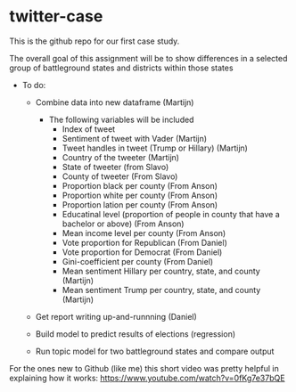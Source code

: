 # twitter-case

This is the github repo for our first case study.

The overall goal of this assignment will be to show differences in a selected group of battleground states and districts within those states

- To do:
  - Combine data into new dataframe (Martijn)
    - The following variables will be included
      - Index of tweet
      - Sentiment of tweet with Vader (Martijn)
      - Tweet handles in tweet (Trump or Hillary) (Martijn)
      - Country of the tweeter (Martijn)
       - State of tweeter (from Slavo)
        - County of tweeter (From Slavo)
        - Proportion black per county (From Anson)
        - Proportion white per county (From Anson)
        - Proportion lation per county (From Anson)
        - Educatinal level (proportion of people in county that have a bachelor or above) (From Anson)
        - Mean income level per county (From Anson)
        - Vote proportion for Republican (From Daniel)
        - Vote proportion for Democrat (From Daniel)
        - Gini-coefficient per county (From Daniel)
        - Mean sentiment Hillary per country, state, and county (Martijn)
        - Mean sentiment Trump per country, state, and county (Martijn)
        
  - Get report writing up-and-runnning (Daniel)
  - Build model to predict results of elections (regression)
  - Run topic model for two battleground states and compare output

For the ones new to Github (like me) this short video was pretty helpful in explaining how it works: https://www.youtube.com/watch?v=0fKg7e37bQE



